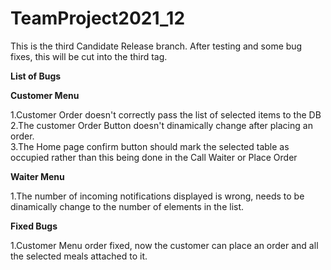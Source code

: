 # TeamProject2021_12

This is the third Candidate Release branch. After testing and some bug fixes, this will be cut into the third tag.

**List of Bugs**

**Customer Menu**

1.Customer Order doesn't correctly pass the list of selected items to the DB<br>
2.The customer Order Button doesn't dinamically change after placing an order.<br>
3.The Home page confirm button should mark the selected table as occupied rather than this being done in the Call Waiter or Place Order <br>

**Waiter Menu**

1.The number of incoming notifications displayed is wrong, needs to be dinamically change to the number of elements in the list.


**Fixed Bugs**

1.Customer Menu order fixed, now the customer can place an order and all the selected meals attached to it.
